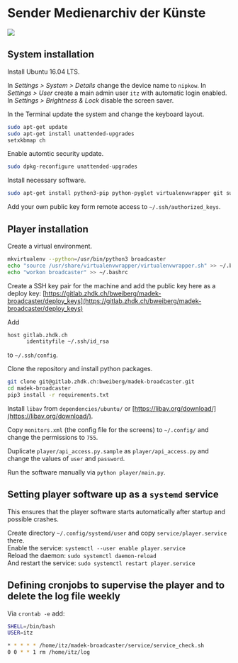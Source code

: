 Sender Medienarchiv der Künste
==============================

![](https://medienarchiv.zhdk.ch/media/822530be-7300-4332-9049-5ad905ac3df6)

## System installation

Install Ubuntu 16.04 LTS.

In *Settings > System > Details* change the device name to `nipkow`. In *Settings > User* create a main admin user `itz` with automatic login enabled. In *Settings > Brightness & Lock* disable the screen saver.

In the Terminal update the system and change the keyboard layout.

```bash
sudo apt-get update  
sudo apt-get install unattended-upgrades  
setxkbmap ch  
```

Enable automtic security update.

```bash
sudo dpkg-reconfigure unattended-upgrades
```

Install necessary software.

```bash
sudo apt-get install python3-pip python-pyglet virtualenvwrapper git supervisor openssh-server samba-common-bin
```

Add your own public key form remote access to `~/.ssh/authorized_keys`.

## Player installation

Create a virtual environment.

```bash
mkvirtualenv --python=/usr/bin/python3 broadcaster  
echo "source /usr/share/virtualenvwrapper/virtualenvwrapper.sh" >> ~/.bashrc  
echo "workon broadcaster" >> ~/.bashrc  
```

Create a SSH key pair for the machine and add the public key here as a deploy key: [https://gitlab.zhdk.ch/bweiberg/madek-broadcaster/deploy_keys](https://gitlab.zhdk.ch/bweiberg/madek-broadcaster/deploy_keys)

Add 

```bash
host gitlab.zhdk.ch  
      identityfile ~/.ssh/id_rsa  
```

to `~/.ssh/config`.

Clone the repository and install python packages.

```bash
git clone git@gitlab.zhdk.ch:bweiberg/madek-broadcaster.git  
cd madek-broadcaster  
pip3 install -r requirements.txt  
```

Install `libav` from `dependencies/ubuntu/` or [https://libav.org/download/](https://libav.org/download/).

Copy `monitors.xml` (the config file for the screens) to `~/.config/` and change the permissions to `755`.

Duplicate `player/api_access.py.sample` as `player/api_access.py` and change the values of `user` and `password`.

Run the software manually via `python player/main.py`.

## Setting player software up as a `systemd` service

This ensures that the player software starts automatically after startup and possible crashes.

Create directory `~/.config/systemd/user` and copy `service/player.service` there.  
Enable the service: `systemctl --user enable player.service`  
Reload the daemon: `sudo systemctl daemon-reload`  
And restart the service: `sudo systemctl restart player.service`  

## Defining cronjobs to supervise the player and to delete the log file weekly

Via `crontab -e` add:

```bash
SHELL=/bin/bash
USER=itz

* * * * * /home/itz/madek-broadcaster/service/service_check.sh
0 0 * * 1 rm /home/itz/log
```


